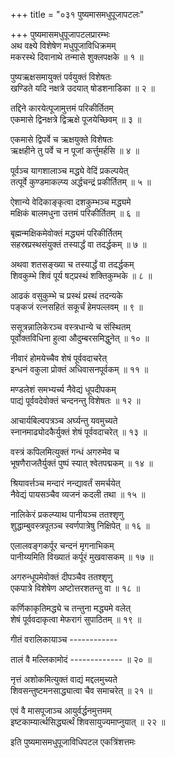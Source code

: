 +++
title = "०३१ पुष्यमासमधुपूजापटलः"

+++
पुष्यमासमधुपूजापटलप्रारम्भः    
अथ वक्ष्ये विशेषेण मधुपूजाविधिक्रमम्  
मकरस्थे दिवानाथे तन्मासे शुक्लपक्षके ॥ १ ॥


पुष्यऋक्षसमायुक्तं पर्वयुक्तं विशेषतः  
खण्डिते यदि नक्षत्रे उदयात् षोडशनाडिका ॥ २ ॥


तद्दिने कारयेत्पूजामुत्तमं परिकीर्तितम्  
एकमासे द्विनक्षत्रे द्विऋक्षे पूजयेच्छिवम् ॥ ३ ॥


एकमासे द्विपर्वे च ऋक्षयुक्ते विशेषतः  
ऋक्षहीने तु पर्वे च न पूजां कर्त्तुमर्हसि ॥ ४ ॥


पूर्वञ्च यागशालाञ्च मद्ध्ये वेदिं प्रकल्पयेत्  
तत्पूर्वे कुण्डमाकल्प्य अर्द्धचन्द्रं प्रकीर्तितम् ॥ ५ ॥



ऐशान्ये वेदिकाङ्कृत्वा दशकुम्भञ्च मद्ध्यमे  
मक्षिकं बालमधुना उत्तमं परिकीर्तितम् ॥ ६ ॥


बृह्मन्मक्षिकमेवोक्तं मद्ध्यमं परिकीर्तितम्  
सहस्रप्रस्थसंयुक्तं तस्यार्द्धं वा तदर्द्धकम् ॥ ७ ॥


अथवा शतसङ्ख्या च तस्यार्द्धं वा तदर्द्धकम्  
शिवकुम्भे शिवं पूर्य षट्प्रस्थं शक्तिकुम्भके ॥ ८ ॥


आढकं वसुकुम्भे च प्रस्थं प्रस्थं तदन्यके  
पङ्कजं रत्नसहितं सकूर्चं हेमपल्लवम् ॥ ९ ॥


ससूत्रन्नालिकेरञ्च वस्त्रधान्ये च संस्थितम्  
पूर्वोक्तविधिना हुत्वा औदुम्बरसमिद्धुनेत् ॥ १० ॥


नीवारं होमयेच्चैव शेषं पूर्ववदाचरेत्  
इन्धनं वकुला प्रोक्तं अधिवासनपूर्वकम् ॥ ११ ॥


मण्डलेशं समभ्यर्च्य नैवेद्यं धूपदीपकम्  
पाद्यं पूर्ववदेवोक्तं चन्दनन्तु विशेषतः ॥ १२ ॥


आचार्यबिल्वपत्रञ्च अर्घ्यन्तु यवमुच्यते  
स्नानमाढ्योदकैर्युक्तं शेषं पूर्ववदाचरेत् ॥ १३ ॥


वस्त्रं कपिलमित्युक्तं गन्धं अगरुमेव च  
भूषणैराजतैर्युक्तं पुष्पं स्यात् श्वेतपद्मकम् ॥ १४ ॥


श्रियावर्त्तञ्च मन्दारं नन्द्यावर्तं समर्चयेत्  
नैवेद्यं पायसञ्चैव व्यजनं कदली तथा ॥ १५ ॥


नालिकेरं प्रकल्प्याथ पानीयञ्च ततश्शृणु  
शुद्धाम्बुवस्त्रपूतञ्च स्वर्णपात्रेषु निक्षिपेत् ॥ १६ ॥


एलालवङ्गकर्पूर चन्दनं मृगनाभिकम्  
पानीय्यमिति विख्यातं कर्पूरं मुखवासकम् ॥ १७ ॥


अगरुन्धूपमेवोक्तं दीपञ्चैव ततश्शृणु  
एकपात्रे विशेषेण अष्टोत्तरशतन्तु वा ॥ १८ ॥


कर्णिकाकृतिमद्ध्ये च तन्तुना मद्ध्यमे वलेत्  
शेषं पूर्ववदाकृत्वा मेफरागं सुपाठितम् ॥ १९ ॥


गीतं वरालिकायाञ्च ------------  

तालं वै मल्लिकामोदं ------------- ॥ २० ॥


नृत्तं अशोकमित्युक्तं वाद्यं मद्दलमुच्यते  
शिवसन्तुष्टमनसाद्ध्यात्वा चैव समाचरेत् ॥ २१ ॥


एवं वै मासपूजाञ्च आयुर्वर्द्धनमुत्तमम्  
इष्टकाम्यार्त्थसिद्ध्यर्त्थं शिवसायुज्यमाप्नुयात् ॥ २२ ॥


इति पुष्यमासमधुपूजाविधिपटल एकत्रिंशत्तमः  
